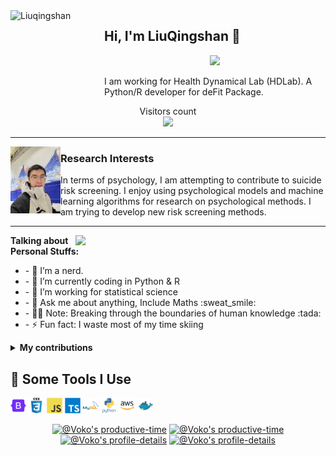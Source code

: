 <img align="left" width="150" height="150" alt="Liuqingshan" src="https://avatars.githubusercontent.com/u/19361573?v=4?transparent=1&palette=1"/>

## Hi, I'm LiuQingshan 👋
<p align="center">
  <a align="center" href="https://github.com/673aa/readme-typing-svg"><img src="https://readme-typing-svg.herokuapp.com?&font=IBM+Plex+Sans&color=F72EE2&size=25&lines=Welcome+to+my+GitHub+Profile!;I'm+a+Front+end+developer](https://readme-typing-svg.herokuapp.com?font=Fira+Code&pause=1000&color=F70000&width=435&lines=Welcome+to+my+Github+Profile!;I+am+a+Psychologist+and+a+statistician" /></a>
</p>
<p>
I am working for Health Dynamical Lab (HDLab). A Python/R developer for deFit Package.
</p>
<p align="center"> 
  Visitors count<br>
  <img src="https://profile-counter.glitch.me/liuqingshan/count.svg" />
</p>

  ---
 <p>
  <img width="80" align='left' src="https://github.com/673aa/673/blob/main/img/673.jpg?raw=true">
</p>

### Research Interests

In terms of psychology, I am attempting to contribute to suicide risk screening. I enjoy using psychological models and machine learning algorithms for research on psychological methods. I am trying to develop new risk screening methods.

 ---
<img width='400' align="right" src="https://media1.giphy.com/media/13HgwGsXF0aiGY/giphy.gif">

**Talking about Personal Stuffs:**
<ul>
  <li>- 🔭 I’m a nerd.</li>
  <li>- 🌱 I’m currently coding in Python & R</li>
  <li>- 👯 I’m working for statistical science</li>
  <li>- 💬 Ask me about anything, Include Maths :sweat_smile:</li>
  <li>- 👨‍💻 Note: Breaking through the boundaries of human knowledge :tada:</li>
  <li>- ⚡ Fun fact: I waste most of my time skiing</li>
</ul>

<details>
 <summary><strong>My contributions</strong></summary>
  <ul>
   <li>- <a href="https://pypi.org/project/deFit/">deFit:Python<img height="20" src="https://www.python.org/static/img/python-logo.png"></a></li>
   <li>- <a href="https://cran.r-project.org/web/packages/deFit/index.html">deFit:R<img height="20" src="https://www.r-project.org/Rlogo.png"></a></li>
   <li>- <a href="https://github.com/yueqinhu/defit">deFit:Github<img height="20" src="https://github.githubassets.com/assets/GitHub-Mark-ea2971cee799.png"></a></li>
   <li>- <a href="http://annletter.com:5000/">Website<img height="20" src="https://cdn-icons-png.flaticon.com/128/3917/3917033.png"></a></li>
 </ul>
</details>

<h2>🚀 Some Tools I Use</h2>
<p align="left">
<img src="https://raw.githubusercontent.com/devicons/devicon/master/icons/bootstrap/bootstrap-plain.svg" alt="bootstrap" width="25" height="25" />
<img src="https://raw.githubusercontent.com/devicons/devicon/master/icons/css3/css3-original-wordmark.svg" alt="css3" width="25" height="25" />
<img src="https://raw.githubusercontent.com/devicons/devicon/master/icons/javascript/javascript-original.svg" alt="javascript" width="25" height="25" />
<img src="https://raw.githubusercontent.com/devicons/devicon/master/icons/typescript/typescript-original.svg" alt="typescript" width="25" height="25" />
<img src="https://raw.githubusercontent.com/devicons/devicon/master/icons/mysql/mysql-original-wordmark.svg" alt="mysql" width="25" height="25" />
<img src="https://raw.githubusercontent.com/devicons/devicon/master/icons/python/python-original-wordmark.svg" alt="python" width="25" height="25" />
<img src="https://raw.githubusercontent.com/github/explore/80688e429a7d4ef2fca1e82350fe8e3517d3494d/topics/aws/aws.png" alt="aws" width="25" height="25" />
<img src="https://raw.githubusercontent.com/devicons/devicon/master/icons/docker/docker-original.svg" alt="Docker" width="25" height="25" />
</p>

<p align="center">
<a href="https://github.com/pulls?q=is%3Apr+author%3AAleksey-Voko+archived%3Afalse+is%3Aclosed#gh-dark-mode-only"><img src="https://github-profile-summary-cards.vercel.app/api/cards/productive-time?username=Aleksey-Voko&theme=github_dark&utcOffset=4"  width="31%" alt="@Voko's productive-time"/></a>
<a href="https://github.com/pulls?q=is%3Apr+author%3AAleksey-Voko+archived%3Afalse+is%3Aclosed#gh-light-mode-only"><img src="https://github-profile-summary-cards.vercel.app/api/cards/productive-time?username=Aleksey-Voko&theme=github&utcOffset=4"  width="31%" alt="@Voko's productive-time"/></a>
<a href="https://github.com/issues?q=is%3Aissue+author%3AAleksey-Voko+archived%3Afalse+is%3Aclosed#gh-dark-mode-only"><img src="https://github-profile-summary-cards.vercel.app/api/cards/profile-details?username=Aleksey-Voko&theme=github_dark&hide_border=true"  width="64%" alt="@Voko's profile-details"/></a>
<a href="https://github.com/issues?q=is%3Aissue+author%3AAleksey-Voko+archived%3Afalse+is%3Aclosed#gh-light-mode-only"><img src="https://github-profile-summary-cards.vercel.app/api/cards/profile-details?username=Aleksey-Voko&theme=github&hide_border=true"  width="64%" alt="@Voko's profile-details"/></a>
</p>
